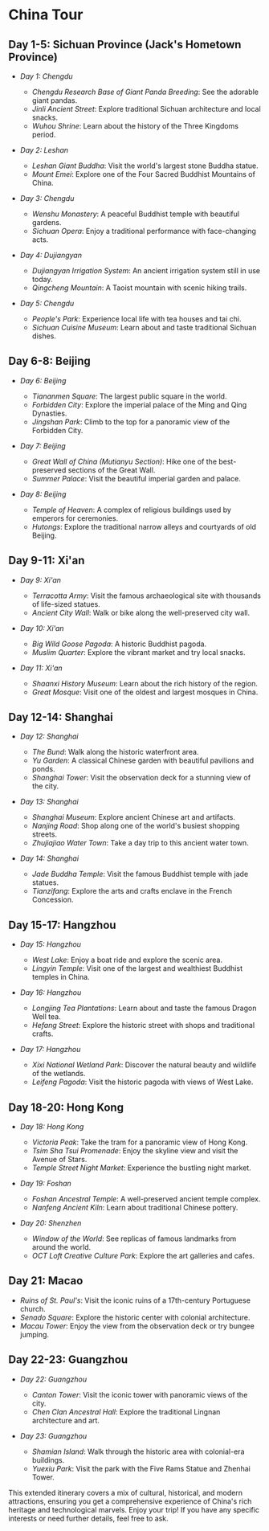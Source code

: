 # China Tour

## Day 1-5: Sichuan Province (Jack's Hometown Province)
- *Day 1: Chengdu*
  - *Chengdu Research Base of Giant Panda Breeding*: See the adorable giant pandas.
  - *Jinli Ancient Street*: Explore traditional Sichuan architecture and local snacks.
  - *Wuhou Shrine*: Learn about the history of the Three Kingdoms period.

- *Day 2: Leshan*
  - *Leshan Giant Buddha*: Visit the world's largest stone Buddha statue.
  - *Mount Emei*: Explore one of the Four Sacred Buddhist Mountains of China.

- *Day 3: Chengdu*
  - *Wenshu Monastery*: A peaceful Buddhist temple with beautiful gardens.
  - *Sichuan Opera*: Enjoy a traditional performance with face-changing acts.

- *Day 4: Dujiangyan*
  - *Dujiangyan Irrigation System*: An ancient irrigation system still in use today.
  - *Qingcheng Mountain*: A Taoist mountain with scenic hiking trails.

- *Day 5: Chengdu*
  - *People's Park*: Experience local life with tea houses and tai chi.
  - *Sichuan Cuisine Museum*: Learn about and taste traditional Sichuan dishes.

## Day 6-8: Beijing
- *Day 6: Beijing*
  - *Tiananmen Square*: The largest public square in the world.
  - *Forbidden City*: Explore the imperial palace of the Ming and Qing Dynasties.
  - *Jingshan Park*: Climb to the top for a panoramic view of the Forbidden City.

- *Day 7: Beijing*
  - *Great Wall of China (Mutianyu Section)*: Hike one of the best-preserved sections of the Great Wall.
  - *Summer Palace*: Visit the beautiful imperial garden and palace.

- *Day 8: Beijing*
  - *Temple of Heaven*: A complex of religious buildings used by emperors for ceremonies.
  - *Hutongs*: Explore the traditional narrow alleys and courtyards of old Beijing.

## Day 9-11: Xi'an
- *Day 9: Xi'an*
  - *Terracotta Army*: Visit the famous archaeological site with thousands of life-sized statues.
  - *Ancient City Wall*: Walk or bike along the well-preserved city wall.

- *Day 10: Xi'an*
  - *Big Wild Goose Pagoda*: A historic Buddhist pagoda.
  - *Muslim Quarter*: Explore the vibrant market and try local snacks.

- *Day 11: Xi'an*
  - *Shaanxi History Museum*: Learn about the rich history of the region.
  - *Great Mosque*: Visit one of the oldest and largest mosques in China.

## Day 12-14: Shanghai
- *Day 12: Shanghai*
  - *The Bund*: Walk along the historic waterfront area.
  - *Yu Garden*: A classical Chinese garden with beautiful pavilions and ponds.
  - *Shanghai Tower*: Visit the observation deck for a stunning view of the city.

- *Day 13: Shanghai*
  - *Shanghai Museum*: Explore ancient Chinese art and artifacts.
  - *Nanjing Road*: Shop along one of the world's busiest shopping streets.
  - *Zhujiajiao Water Town*: Take a day trip to this ancient water town.

- *Day 14: Shanghai*
  - *Jade Buddha Temple*: Visit the famous Buddhist temple with jade statues.
  - *Tianzifang*: Explore the arts and crafts enclave in the French Concession.

## Day 15-17: Hangzhou
- *Day 15: Hangzhou*
  - *West Lake*: Enjoy a boat ride and explore the scenic area.
  - *Lingyin Temple*: Visit one of the largest and wealthiest Buddhist temples in China.

- *Day 16: Hangzhou*
  - *Longjing Tea Plantations*: Learn about and taste the famous Dragon Well tea.
  - *Hefang Street*: Explore the historic street with shops and traditional crafts.

- *Day 17: Hangzhou*
  - *Xixi National Wetland Park*: Discover the natural beauty and wildlife of the wetlands.
  - *Leifeng Pagoda*: Visit the historic pagoda with views of West Lake.

## Day 18-20: Hong Kong
- *Day 18: Hong Kong*
  - *Victoria Peak*: Take the tram for a panoramic view of Hong Kong.
  - *Tsim Sha Tsui Promenade*: Enjoy the skyline view and visit the Avenue of Stars.
  - *Temple Street Night Market*: Experience the bustling night market.

- *Day 19: Foshan*
  - *Foshan Ancestral Temple*: A well-preserved ancient temple complex.
  - *Nanfeng Ancient Kiln*: Learn about traditional Chinese pottery.

- *Day 20: Shenzhen*
  - *Window of the World*: See replicas of famous landmarks from around the world.
  - *OCT Loft Creative Culture Park*: Explore the art galleries and cafes.

## Day 21: Macao
- *Ruins of St. Paul's*: Visit the iconic ruins of a 17th-century Portuguese church.
- *Senado Square*: Explore the historic center with colonial architecture.
- *Macau Tower*: Enjoy the view from the observation deck or try bungee jumping.

## Day 22-23: Guangzhou
- *Day 22: Guangzhou*
  - *Canton Tower*: Visit the iconic tower with panoramic views of the city.
  - *Chen Clan Ancestral Hall*: Explore the traditional Lingnan architecture and art.

- *Day 23: Guangzhou*
  - *Shamian Island*: Walk through the historic area with colonial-era buildings.
  - *Yuexiu Park*: Visit the park with the Five Rams Statue and Zhenhai Tower.

This extended itinerary covers a mix of cultural, historical, and modern attractions, ensuring you get a comprehensive experience of China's rich heritage and technological marvels. Enjoy your trip! If you have any specific interests or need further details, feel free to ask.
